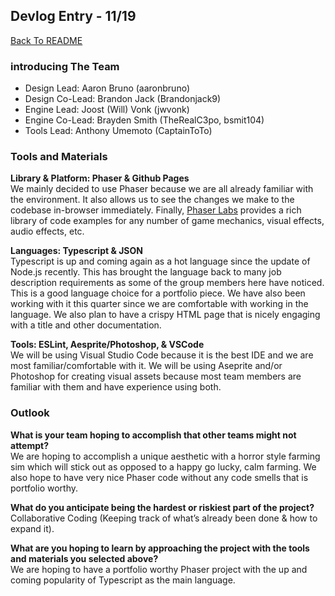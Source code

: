 ## Devlog Entry - 11/19

[Back To README](../README.md)

### introducing The Team

* Design Lead: Aaron Bruno (aaronbruno)
* Design Co-Lead: Brandon Jack (Brandonjack9)
* Engine Lead: Joost (Will) Vonk (jwvonk)
* Engine Co-Lead: Brayden Smith (TheRealC3po, bsmit104)
* Tools Lead: Anthony Umemoto (CaptainToTo)

### Tools and Materials

**Library & Platform: Phaser & Github Pages**\
We mainly decided to use Phaser because we are all already familiar with the environment. It also allows us to see the changes we make to the codebase in-browser immediately. Finally, [Phaser Labs](https://labs.phaser.io) provides a rich library of code examples for any number of game mechanics, visual effects, audio effects, etc.

**Languages: Typescript & JSON**\
Typescript is up and coming again as a hot language since the update of Node.js recently. This has brought the language back to many job description requirements as some of the group members here have noticed. This is a good language choice for a portfolio piece. We have also been working with it this quarter since we are comfortable with working in the language. We also plan to have a crispy HTML page that is nicely engaging with a title and other documentation.

**Tools: ESLint, Aesprite/Photoshop, & VSCode**\
We will be using Visual Studio Code because it is the best IDE and we are most familiar/comfortable with it. We will be using Aseprite and/or Photoshop for creating visual assets because most team members are familiar with them and have experience using both.

### Outlook

**What is your team hoping to accomplish that other teams might not attempt?**\
We are hoping to accomplish a unique aesthetic with a horror style farming sim which will stick out as opposed to a happy go lucky, calm farming. We also hope to have very nice Phaser code without any code smells that is portfolio worthy.

**What do you anticipate being the hardest or riskiest part of the project?**\
Collaborative Coding (Keeping track of what’s already been done & how to expand it).

**What are you hoping to learn by approaching the project with the tools and materials you selected above?**\
We are hoping to have a portfolio worthy Phaser project with the up and coming popularity of Typescript as the main language.